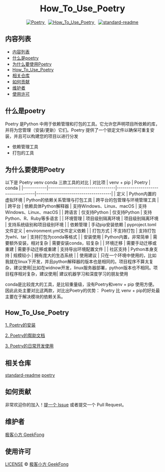<h1 style="text-align: center;">How_To_Use_Poetry</h1>
<div style="display: flex; justify-content: center;">
    <span style="margin: 0 8px;">
  <a href="https://python-poetry.org/">
    <img src="https://badgen.net/badge/Poetry/v1.5.1/red" alt="Poetry">
  </a>
  <span style="margin: 0 8px;">
    <a href="https://github.com/GeekFong/how_to_use_poetry">
      <img src="https://badgen.net/badge/How_To_Use_Poetry/v1.0/green" alt="How_To_Use_Poetry">
    </a>
  </span>
  <span style="margin: 0 1px;">
    <a href="https://github.com/RichardLitt/standard-readme">
      <img src="https://img.shields.io/badge/readme%20style-standard-brightgreen.svg?style=flat-square" alt="standard-readme">
    </a>
  </span>
</div>


## 内容列表
- [内容列表](#内容列表)
- [什么是poetry](#什么是poetry)
- [为什么要使用Poetry](#为什么要使用poetry)
- [How\_To\_Use\_Poetry](#how_to_use_poetry)
- [相关仓库](#相关仓库)
- [如何贡献](#如何贡献)
- [维护者](#维护者)
- [使用许可](#使用许可)

## 什么是poetry
Poetry 是Python 中用于依赖管理和打包的工具。它允许您声明项目所依赖的库，并将为您管理（安装/更新）它们。Poetry 提供了一个锁定文件以确保可重复安装，并且可以构建您的项目以进行分发
- 依赖管理工具
- 打包的工具

## 为什么要使用Poetry
以下是 Poetry venv conda 三款工具的对比
| 对比项     | venv + pip                             | Poetry                        | conda                                |
|------------|----------------------------------|------------------------------------|--------------------------------------|
| 定义       | Python内置的虚拟环境             | Python的依赖关系管理与打包工具     | 跨平台的包管理与环境管理工具        |
| 跨平台     | 依赖具体Python解释器             | 支持Windows、Linux、macOS          | 支持Windows、Linux、macOS            |
| 跨语言     | 仅支持Python                      | 仅支持Python                       | 支持Python、R、Ruby等多语言          |
| 环境管理   | 项目级别隔离环境                  | 项目级别隔离环境                   | 支持系统级别和项目级别环境           |
| 依赖管理   | 手动pip安装依赖                  | pyproject.toml文件定义             | environment.yml文件定义依赖          |
| 打包方式   | 不支持打包                        | 支持打包为whl、tar                 | 支持打包为conda等格式                |
| 安装使用   | Python内置，非常简单              | 需要额外安装，相对复杂             | 需要安装conda，较复杂                 |
| 环境迁移   | 需要手动迁移或重建                | 需要手动迁移或重建                 | 支持导出环境配置文件                 |
| 社区支持   | Python本身支持                    | 规模较小                          | 拥有庞大的生态系统                    |
| 使用建议   | 只在一个环境中使用的，比如我就在linux下开发，并且python解释器的版本也是相同的。项目程序不算太复杂，建议使用|比如在widnow开发，linux服务器部署，python版本也不相同。项目程序相对复杂，建议使用| 建议机器学习和深度学习的朋友使用

conda是比较庞大的工具，是比较重量级，没有Poetry和venv + pip 使用方便。因此此处主要对比这两款，对比出Poetry的优势：
Poetry 比 venv + pip的好处最主要在于解决模块的依赖关系。






## How_To_Use_Poetry
[1. Poetry的安装](./How_To_Use_Poetry/Poetry%E7%9A%84%E5%AE%89%E8%A3%85.md)

[2. Poetry的帮助文档](./How_To_Use_Poetry/Poetry%E7%9A%84%E5%B8%AE%E5%8A%A9%E6%96%87%E6%A1%A3.md)

[3. Poetry的日常开发使用](./How_To_Use_Poetry/Poetry%E7%9A%84%E6%97%A5%E5%B8%B8%E5%BC%80%E5%8F%91%E4%BD%BF%E7%94%A8.md)




## 相关仓库
[standard-readme](https://github.com/RichardLitt/standard-readme)
[poetry](https://github.com/python-poetry/poetry)


## 如何贡献

非常欢迎你的加入！[提一个 Issue](https://github.com/GeekFong/how_to_use_poetry/issues) 或者提交一个 Pull Request。


## 维护者
[极客小方 GeekFong](https://github.com/GeekFong)


## 使用许可
[LICENSE](./LICENSE) © [极客小方 GeekFong](https://github.com/GeekFong)
